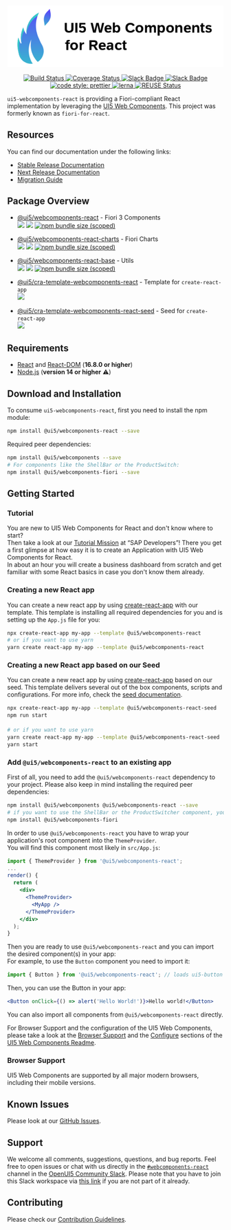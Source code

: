 <a name="top"></a>

<p align="center">
  <picture>
    <source
      srcset="https://raw.githubusercontent.com/SAP/ui5-webcomponents-react/master/assets/Logo_Dark_Mode.png"
      media="(prefers-color-scheme: dark)">
    <img src="https://raw.githubusercontent.com/SAP/ui5-webcomponents-react/master/assets/Logo.png" alt="UI5 Web Components for React Logo" >
  </picture>
</p>
<p align="center">
  <a href="https://github.com/SAP/ui5-webcomponents-react/actions?query=workflow:%22build%22" target="_blank">
    <img alt="Build Status" src="https://github.com/SAP/ui5-webcomponents-react/workflows/build/badge.svg">
  </a>
  <a href='https://coveralls.io/github/SAP/ui5-webcomponents-react'>
    <img src='https://coveralls.io/repos/github/SAP/ui5-webcomponents-react/badge.svg' alt='Coverage Status' />
  </a>
  <a href="https://ui5-slack-invite.cfapps.eu10.hana.ondemand.com/" target="_blank">
      <img alt="Slack Badge" src="https://badgen.net/badge/slack/Join OpenUI5 Slack workspace/blue?icon=slack">
    </a>
  <a href="https://openui5.slack.com/archives/CSQEJ2J04" target="_blank">
    <img alt="Slack Badge" src="https://badgen.net/badge/slack/webcomponents-react/orange?icon=slack">
  </a>
  <a href="https://github.com/prettier/prettier" target="_blank">
    <img alt="code style: prettier" src="https://badgen.net/badge/code%20style/prettier?color=pink"> 
  </a>
  <a href="https://lerna.js.org" target="_blank">
  <img alt="lerna" src="https://badgen.net/badge/maintained%20with/lerna?color=purple">
  </a>
  <a href="https://api.reuse.software/info/github.com/SAP/ui5-webcomponents-react" target="_blank">
    <img alt="REUSE Status" src="https://api.reuse.software/badge/github.com/SAP/ui5-webcomponents-react"/>
  </a>
</p>

`ui5-webcomponents-react` is providing a Fiori-compliant React implementation by leveraging the [UI5 Web Components](https://github.com/SAP/ui5-webcomponents).
This project was formerly known as `fiori-for-react`.

## Resources

You can find our documentation under the following links:

- [Stable Release Documentation](https://sap.github.io/ui5-webcomponents-react/)
- [Next Release Documentation](https://sap.github.io/ui5-webcomponents-react/master/)
- [Migration Guide](https://sap.github.io/ui5-webcomponents-react/?path=/docs/migration-guide--page)

## Package Overview

- [@ui5/webcomponents-react](https://github.com/SAP/ui5-webcomponents-react/tree/master/packages/main) - Fiori 3 Components<br/>
  [![](https://badgen.net/npm/v/@ui5/webcomponents-react?icon=npm)](https://www.npmjs.com/package/@ui5/webcomponents-react)
  [![](https://badgen.net/npm/v/@ui5/webcomponents-react/next?icon=npm)](https://www.npmjs.com/package/@ui5/webcomponents-react)
  [![npm bundle size (scoped)](https://badgen.net/bundlephobia/minzip/@ui5/webcomponents-react)](https://bundlephobia.com/result?p=@ui5/webcomponents-react)

- [@ui5/webcomponents-react-charts](https://github.com/SAP/ui5-webcomponents-react/tree/master/packages/charts) - Fiori Charts<br />
  [![](https://badgen.net/npm/v/@ui5/webcomponents-react-charts?icon=npm)](https://www.npmjs.com/package/@ui5/webcomponents-react-charts)
  [![](https://badgen.net/npm/v/@ui5/webcomponents-react-charts/next?icon=npm)](https://www.npmjs.com/package/@ui5/webcomponents-react-charts)
  [![npm bundle size (scoped)](https://badgen.net/bundlephobia/minzip/@ui5/webcomponents-react-charts)](https://bundlephobia.com/result?p=@ui5/webcomponents-react-charts)

- [@ui5/webcomponents-react-base](https://github.com/SAP/ui5-webcomponents-react/tree/master/packages/base) - Utils<br />
  [![](https://badgen.net/npm/v/@ui5/webcomponents-react-base?icon=npm)](https://www.npmjs.com/package/@ui5/webcomponents-react-base)
  [![](https://badgen.net/npm/v/@ui5/webcomponents-react-base/next?icon=npm)](https://www.npmjs.com/package/@ui5/webcomponents-react-base)
  [![npm bundle size (scoped)](https://badgen.net/bundlephobia/minzip/@ui5/webcomponents-react-base)](https://bundlephobia.com/result?p=@ui5/webcomponents-react-base)

- [@ui5/cra-template-webcomponents-react](https://github.com/SAP/ui5-webcomponents-react/tree/master/packages/cra-template) - Template for `create-react-app` <br/>
  [![](https://badgen.net/npm/v/@ui5/cra-template-webcomponents-react?icon=npm)](https://www.npmjs.com/package/@ui5/cra-template-webcomponents-react)

- [@ui5/cra-template-webcomponents-react-seed](https://github.com/SAP/ui5-webcomponents-react/tree/master/packages/cra-template-seed) - Seed for `create-react-app` <br/>
  [![](https://badgen.net/npm/v/@ui5/cra-template-webcomponents-react-seed?icon=npm)](https://www.npmjs.com/package/@ui5/cra-template-webcomponents-react-seed)

<!-- *********************************************************************** -->

<a name="requirements"></a>

## Requirements

- [React](https://www.npmjs.com/package/react) and [React-DOM](https://www.npmjs.com/package/react-dom) (**16.8.0 or higher**)
- [Node.js](https://nodejs.org/) (**version 14 or higher** ⚠️)

<!-- *********************************************************************** -->

<a name="download"></a>

## Download and Installation

To consume `ui5-webcomponents-react`, first you need to install the npm module:

```sh
npm install @ui5/webcomponents-react --save
```

Required peer dependencies:
```sh 
npm install @ui5/webcomponents --save
# For components like the ShellBar or the ProductSwitch:
npm install @ui5/webcomponents-fiori --save
```

<!-- *********************************************************************** -->

## Getting Started

### Tutorial

You are new to UI5 Web Components for React and don't know where to start?<br />
Then take a look at our [Tutorial Mission](https://developers.sap.com/mission.react-spa.html) at “SAP Developers”!
There you get a first glimpse at how easy it is to create an Application with UI5 Web Components for React.<br />
In about an hour you will create a business dashboard from scratch and get familiar with some React basics in case you don't know them already.

### Creating a new React app

You can create a new react app by using [create-react-app](https://facebook.github.io/create-react-app/) with our template.
This template is installing all required dependencies for you and is setting up the `App.js` file for you:

```sh
npx create-react-app my-app --template @ui5/webcomponents-react
# or if you want to use yarn
yarn create react-app my-app --template @ui5/webcomponents-react
```

### Creating a new React app based on our Seed

You can create a new react app by using [create-react-app](https://facebook.github.io/create-react-app/) based on our seed.
This template delivers several out of the box components, scripts and configurations.
For more info, check the [seed documentation](https://github.com/SAP/ui5-webcomponents-react/tree/master/packages/cra-template-seed).

```sh
npx create-react-app my-app --template @ui5/webcomponents-react-seed
npm run start

# or if you want to use yarn
yarn create react-app my-app --template @ui5/webcomponents-react-seed
yarn start
```

### Add `@ui5/webcomponents-react` to an existing app

First of all, you need to add the `@ui5/webcomponents-react` dependency to your project. Please also keep in mind installing the required peer dependencies:

```sh
npm install @ui5/webcomponents @ui5/webcomponents-react --save
# if you want to use the ShellBar or the ProductSwitcher component, you also need to install this package as well
npm install @ui5/webcomponents-fiori
```

In order to use `@ui5/webcomponents-react` you have to wrap your application's root component into the `ThemeProvider`.<br/>
You will find this component most likely in `src/App.js`:

```jsx
import { ThemeProvider } from '@ui5/webcomponents-react';
...
render() {
  return (
    <div>
      <ThemeProvider>
        <MyApp />
      </ThemeProvider>
    </div>
  );
}
```

Then you are ready to use `@ui5/webcomponents-react` and you can import the desired component(s) in your app:<br />
For example, to use the `Button` component you need to import it:

```jsx
import { Button } from '@ui5/webcomponents-react'; // loads ui5-button wrapped in a ui5-webcomponents-react component
```

Then, you can use the Button in your app:

```jsx
<Button onClick={() => alert('Hello World!')}>Hello world!</Button>
```

You can also import all components from `@ui5/webcomponents-react` directly.

For Browser Support and the configuration of the UI5 Web Components, please take a look at the
[Browser Support](https://github.com/SAP/ui5-webcomponents#browser-support) and the
[Configure](https://github.com/SAP/ui5-webcomponents#browser-support) sections of the
[UI5 Web Components Readme](https://github.com/SAP/ui5-webcomponents#ui5-web-components).

### Browser Support

UI5 Web Components are supported by all major modern browsers, including their mobile versions.

<!-- *********************************************************************** -->

<a name="issues"></a>

## Known Issues

Please look at our [GitHub Issues](https://github.com/SAP/ui5-webcomponents-react/issues).

<!-- *********************************************************************** -->

<a name="support"></a>

## Support

We welcome all comments, suggestions, questions, and bug reports. Feel free to open issues or chat with us directly in the [`#webcomponents-react`](https://openui5.slack.com/archives/CSQEJ2J04) channel in the
[OpenUI5 Community Slack](https://ui5-slack-invite.cfapps.eu10.hana.ondemand.com/).
Please note that you have to join this Slack workspace via [this link](https://ui5-slack-invite.cfapps.eu10.hana.ondemand.com/) if you are not part of it already.

<!-- *********************************************************************** -->

<a name="contributing"></a>

## Contributing

Please check our [Contribution Guidelines](/CONTRIBUTING.md).

